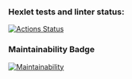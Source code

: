 ### Hexlet tests and linter status:
[![Actions Status](https://github.com/miley777/frontend-project-11/actions/workflows/hexlet-check.yml/badge.svg)](https://github.com/miley777/frontend-project-11/actions)


### Maintainability Badge
[![Maintainability](https://api.codeclimate.com/v1/badges/e6cc44dc1fb3603796cb/maintainability)](https://codeclimate.com/github/miley777/frontend-project-11/maintainability)
